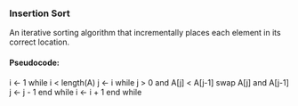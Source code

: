 
### Insertion Sort

An iterative sorting algorithm that incrementally places each element in its correct location.

#### Pseudocode:

i ← 1
while i < length(A)
  j ← i
  while j > 0 and A[j] < A[j-1]
    swap A[j] and A[j-1]
    j ← j - 1
  end while
  i ← i + 1
end while

